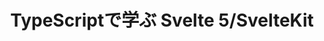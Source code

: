 ---
title: TypeScriptで学ぶ Svelte 5/SvelteKit
heroImage: /svelteAndTypescript.png
# tagline: 日本語によるTypeScript中心のSvelte 5/SvelteKit完全マスター学習ガイド
actions:
  - label: 学習を始める
    type: primary
    to: ./introduction
  - label: 学習ガイド
    type: secondary
    to: ./guide
features:
  - title: Svelte 5 Runes
    description: 最新のRunesシステム（$state, $derived, $effect）を完全解説
  - title: TypeScript完全対応
    description: すべてのコード例でTypeScriptを使用し、型安全な開発を実現
  - title: 実践的な内容
    description: ビジネスレベルのアプリケーション開発に必要な知識を網羅
---